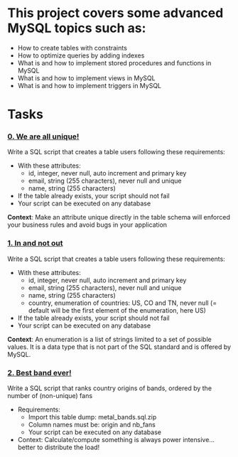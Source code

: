 # This project covers some advanced MySQL topics such as:
- How to create tables with constraints
- How to optimize queries by adding indexes
- What is and how to implement stored procedures and functions in MySQL
- What is and how to implement views in MySQL
- What is and how to implement triggers in MySQL


# Tasks

### [**0. We are all unique!**](./0-uniq_users.sql)
Write a SQL script that creates a table users following these requirements:

- With these attributes:
    - id, integer, never null, auto increment and primary key
    - email, string (255 characters), never null and unique
    - name, string (255 characters)
- If the table already exists, your script should not fail
- Your script can be executed on any database

**Context**: Make an attribute unique directly in the table schema will enforced your business rules and avoid bugs in your application

### [**1. In and not out**](./1-country_users.sql)
Write a SQL script that creates a table users following these requirements:

- With these attributes:
    - id, integer, never null, auto increment and primary key
    - email, string (255 characters), never null and unique
    - name, string (255 characters)
    - country, enumeration of countries: US, CO and TN, never null (= default will be the first element of the enumeration, here US)
- If the table already exists, your script should not fail
- Your script can be executed on any database

**Context**: An enumeration is a list of strings limited to a set of possible values. It is a data type that is not part of the SQL standard and is offered by MySQL.

### [**2. Best band ever!**](./2-fans.sql)
Write a SQL script that ranks country origins of bands, ordered by the number of (non-unique) fans

- Requirements:
    - Import this table dump: metal_bands.sql.zip
    - Column names must be: origin and nb_fans
    - Your script can be executed on any database
- Context: Calculate/compute something is always power intensive… better to distribute the load!

